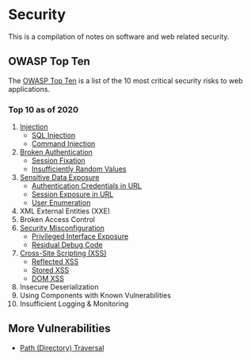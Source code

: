 # Security

This is a compilation of notes on software and web related security.

## OWASP Top Ten

The [OWASP Top Ten](https://owasp.org/www-project-top-ten/) is a list of the 10 most critical security risks to web applications.

### Top 10 as of 2020

1. [Injection](./injection)
    * [SQL Injection](./injection/sql_injection.md)
    * [Command Injection](./injection/command_injection)
2. [Broken Authentication](./broken_authentication)
    * [Session Fixation](./broken_authentication/session_fixation.md)
    * [Insufficiently Random Values](./broken_authentication/insufficiently_random_values.md)
3. [Sensitive Data Exposure](./sensitive_data_exposure)
    * [Authentication Credentials in URL](./sensitive_data_exposure/authentication_credentials_in_url.md)
    * [Session Exposure in URL](./sensitive_data_exposure/session_exposure_in_url.md)
    * [User Enumeration](./sensitive_data_exposure/user_enumeration.md)
4. XML External Entities (XXE)
5. Broken Access Control
6. [Security Misconfiguration](./security_misconfiguration)
    * [Privileged Interface Exposure](./security_misconfiguration/privileged_interface_exposure.md)
    * [Residual Debug Code](./security_misconfiguration/residual_debug_code.md)
7. [Cross-Site Scripting (XSS)](./cross_site_scripting)
    * [Reflected XSS](./cross_site_scripting/reflected_xss.md)
    * [Stored XSS](./cross_site_scripting/stored_xss.md)
    * [DOM XSS](./cross_site_scripting/dom_xss.md)
8. Insecure Deserialization
9. Using Components with Known Vulnerabilities
10. Insufficient Logging & Monitoring

## More Vulnerabilities

* [Path (Directory) Traversal](./path_traversal)
